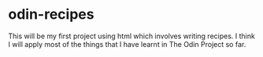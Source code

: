 # odin-recipes

This will be my first project using html which involves writing recipes. I think I will apply most of the things that I have learnt in The Odin Project so far.